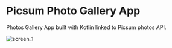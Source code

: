 # Picsum Photo Gallery App
Photos Gallery App built with Kotlin linked to Picsum photos API.

![screen_1](https://github.com/user-attachments/assets/4a76f483-7383-4854-be3f-570bf9d9ad7c)
